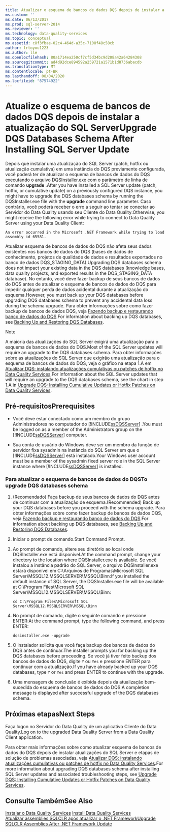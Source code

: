 ```yaml
---
title: Atualizar o esquema de bancos de dados DQS depois de instalar a atualização do SQL Server | Microsoft Docs
ms.custom: ''
ms.date: 06/13/2017
ms.prod: sql-server-2014
ms.reviewer: ''
ms.technology: data-quality-services
ms.topic: conceptual
ms.assetid: c8f3fbae-02c4-464d-a35c-7108f48c58cb
author: lrtoyou1223
ms.author: lle
ms.openlocfilehash: 80a1714ea250cf7cf5d34bc9d208a42a64284308
ms.sourcegitcommit: ad4d92dce894592a259721a1571b1d8736abacdb
ms.translationtype: MT
ms.contentlocale: pt-BR
ms.lasthandoff: 08/04/2020
ms.locfileid: "87574922"
---
```

# <a name="upgrade-dqs-databases-schema-after-installing-sql-server-update"></a><span data-ttu-id="5d855-102">Atualize o esquema de bancos de dados DQS depois de instalar a atualização do SQL Server</span><span class="sxs-lookup"><span data-stu-id="5d855-102">Upgrade DQS Databases Schema After Installing SQL Server Update</span></span>
  <span data-ttu-id="5d855-103">Depois que instalar uma atualização do SQL Server (patch, hotfix ou atualização cumulativa) em uma instância do DQS previamente configurada, você poderá ter de atualizar o esquema de bancos de dados do DQS executando o arquivo DQSInstaller.exe com o parâmetro de linha de comando **upgrade** .</span><span class="sxs-lookup"><span data-stu-id="5d855-103">After you have installed a SQL Server update (patch, hotfix, or cumulative update) on a previously configured DQS instance, you might have to upgrade the DQS databases schema by running the DQSInstaller.exe file with the **upgrade** command line parameter.</span></span> <span data-ttu-id="5d855-104">Caso contrário, você poderá receber o erro a seguir ao tentar se conectar ao Servidor do Data Quality usando seu Cliente do Data Quality:</span><span class="sxs-lookup"><span data-stu-id="5d855-104">Otherwise, you might receive the following error while trying to connect to Data Quality Server using your Data Quality Client:</span></span>  
  
```  
An error occurred in the Microsoft .NET Framework while trying to load assembly id 65581.  
```  
  
 <span data-ttu-id="5d855-105">Atualizar esquema de bancos de dados do DQS não afeta seus dados existentes nos bancos de dados do DQS (bases de dados de conhecimento, projetos de qualidade de dados e resultados exportados no banco de dados DQS_STAGING_DATA).</span><span class="sxs-lookup"><span data-stu-id="5d855-105">Upgrading DQS databases schema does not impact your existing data in the DQS databases (knowledge bases, data quality projects, and exported results in the DQS_STAGING_DATA database).</span></span> <span data-ttu-id="5d855-106">No entanto, você deve fazer backup de seus bancos de dados do DQS antes de atualizar o esquema de bancos de dados do DQS para impedir qualquer perda de dados acidental durante a atualização do esquema.</span><span class="sxs-lookup"><span data-stu-id="5d855-106">However, you must back up your DQS databases before upgrading DQS databases schema to prevent any accidental data loss during the schema upgrade.</span></span> <span data-ttu-id="5d855-107">Para obter informações sobre como fazer backup de bancos de dados DQS, veja [Fazendo backup e restaurando banco de dados do DQS](../backing-up-and-restoring-dqs-databases.md).</span><span class="sxs-lookup"><span data-stu-id="5d855-107">For information about backing up DQS databases, see [Backing Up and Restoring DQS Databases](../backing-up-and-restoring-dqs-databases.md).</span></span>  
  
> [!NOTE]  
>  <span data-ttu-id="5d855-108">A maioria das atualizações do SQL Server exigirá uma atualização para o esquema de bancos de dados do DQS.</span><span class="sxs-lookup"><span data-stu-id="5d855-108">Most of the SQL Server updates will require an upgrade to the DQS databases schema.</span></span> <span data-ttu-id="5d855-109">Para obter informações sobre as atualizações do SQL Server que exigirão uma atualização para o esquema de bancos de dados do DQS, veja o gráfico na etapa 1.A em [Atualizar DQS: instalando atualizações cumulativas ou patches de hotfix no Data Quality Services](https://go.microsoft.com/fwlink/?LinkID=251565).</span><span class="sxs-lookup"><span data-stu-id="5d855-109">For information about the SQL Server updates that will require an upgrade to the DQS databases schema, see the chart in step 1.A in [Upgrade DQS: Installing Cumulative Updates or Hotfix Patches on Data Quality Services](https://go.microsoft.com/fwlink/?LinkID=251565).</span></span>  
  
## <a name="prerequisites"></a><span data-ttu-id="5d855-110">Pré-requisitos</span><span class="sxs-lookup"><span data-stu-id="5d855-110">Prerequisites</span></span>  
  
-   <span data-ttu-id="5d855-111">Você deve estar conectado como um membro do grupo Administradores no computador do [!INCLUDE[ssDQSServer](../../includes/ssdqsserver-md.md)] .</span><span class="sxs-lookup"><span data-stu-id="5d855-111">You must be logged on as a member of the Administrators group on the [!INCLUDE[ssDQSServer](../../includes/ssdqsserver-md.md)] computer.</span></span>  
  
-   <span data-ttu-id="5d855-112">Sua conta de usuário do Windows deve ser um membro da função de servidor fixa sysadmin na instância do SQL Server em que o [!INCLUDE[ssDQSServer](../../includes/ssdqsserver-md.md)] está instalado.</span><span class="sxs-lookup"><span data-stu-id="5d855-112">Your Windows user account must be a member of the sysadmin fixed server role in the SQL Server instance where [!INCLUDE[ssDQSServer](../../includes/ssdqsserver-md.md)] is installed.</span></span>  
  
### <a name="to-upgrade-dqs-databases-schema"></a><span data-ttu-id="5d855-113">Para atualizar o esquema de bancos de dados do DQS</span><span class="sxs-lookup"><span data-stu-id="5d855-113">To upgrade DQS databases schema</span></span>  
  
1.  <span data-ttu-id="5d855-114">(Recomendado) Faça backup de seus bancos de dados do DQS antes de continuar com a atualização de esquema.</span><span class="sxs-lookup"><span data-stu-id="5d855-114">(Recommended) Back up your DQS databases before you proceed with the schema upgrade.</span></span> <span data-ttu-id="5d855-115">Para obter informações sobre como fazer backup de bancos de dados DQS, veja [Fazendo backup e restaurando banco de dados do DQS](../backing-up-and-restoring-dqs-databases.md).</span><span class="sxs-lookup"><span data-stu-id="5d855-115">For information about backing up DQS databases, see [Backing Up and Restoring DQS Databases](../backing-up-and-restoring-dqs-databases.md).</span></span>  
  
2.  <span data-ttu-id="5d855-116">Iniciar o prompt de comando.</span><span class="sxs-lookup"><span data-stu-id="5d855-116">Start Command Prompt.</span></span>  
  
3.  <span data-ttu-id="5d855-117">Ao prompt de comando, altere seu diretório ao local onde DQSInstaller.exe está disponível.</span><span class="sxs-lookup"><span data-stu-id="5d855-117">At the command prompt, change your directory to the location where DQSInstaller.exe is available.</span></span> <span data-ttu-id="5d855-118">Se você instalou a instância padrão do SQL Server, o arquivo DQSInstaller.exe estará disponível em C:\Arquivos de Programas\Microsoft SQL Server\MSSQL12.MSSQLSERVER\MSSQL\Binn:</span><span class="sxs-lookup"><span data-stu-id="5d855-118">If you installed the default instance of SQL Server, the DQSInstaller.exe file will be available at C:\Program Files\Microsoft SQL Server\MSSQL12.MSSQLSERVER\MSSQL\Binn:</span></span>  
  
    ```  
    cd C:\Program Files\Microsoft SQL Server\MSSQL12.MSSQLSERVER\MSSQL\Binn  
    ```  
  
4.  <span data-ttu-id="5d855-119">No prompt de comando, digite o seguinte comando e pressione ENTER:</span><span class="sxs-lookup"><span data-stu-id="5d855-119">At the command prompt, type the following command, and press ENTER:</span></span>  
  
    ```  
    dqsinstaller.exe -upgrade  
    ```  
  
5.  <span data-ttu-id="5d855-120">O instalador solicita que você faça backup dos bancos de dados do DQS antes de continuar.</span><span class="sxs-lookup"><span data-stu-id="5d855-120">The installer prompts you for backing up the DQS databases before proceeding.</span></span> <span data-ttu-id="5d855-121">Se você já tiver feito backup dos bancos de dados do DQS, digite `Y` ou `Yes` e pressione ENTER para continuar com a atualização.</span><span class="sxs-lookup"><span data-stu-id="5d855-121">If you have already backed up your DQS databases, type `Y` or `Yes` and press ENTER to continue with the upgrade.</span></span>  
  
6.  <span data-ttu-id="5d855-122">Uma mensagem de conclusão é exibida depois da atualização bem-sucedida do esquema de bancos de dados do DQS.</span><span class="sxs-lookup"><span data-stu-id="5d855-122">A completion message is displayed after successful upgrade of the DQS databases schema.</span></span>  
  
## <a name="next-steps"></a><span data-ttu-id="5d855-123">Próximas etapas</span><span class="sxs-lookup"><span data-stu-id="5d855-123">Next Steps</span></span>  
 <span data-ttu-id="5d855-124">Faça logon no Servidor do Data Quality de um aplicativo Cliente do Data Quality.</span><span class="sxs-lookup"><span data-stu-id="5d855-124">Log on to the upgraded Data Quality Server from a Data Quality Client application.</span></span>  
  
 <span data-ttu-id="5d855-125">Para obter mais informações sobre como atualizar esquema de bancos de dados do DQS depois de instalar atualizações do SQL Server e etapas de solução de problemas associadas, veja [Atualizar DQS: instalando atualizações cumulativas ou patches de hotfix no Data Quality Services](https://go.microsoft.com/fwlink/?LinkID=251565).</span><span class="sxs-lookup"><span data-stu-id="5d855-125">For more information about upgrading DQS databases schema after installing SQL Server updates and associated troubleshooting steps, see [Upgrade DQS: Installing Cumulative Updates or Hotfix Patches on Data Quality Services](https://go.microsoft.com/fwlink/?LinkID=251565).</span></span>  
  
## <a name="see-also"></a><span data-ttu-id="5d855-126">Consulte Também</span><span class="sxs-lookup"><span data-stu-id="5d855-126">See Also</span></span>  
 <span data-ttu-id="5d855-127">[Instalar o Data Quality Services](install-data-quality-services.md) </span><span class="sxs-lookup"><span data-stu-id="5d855-127">[Install Data Quality Services](install-data-quality-services.md) </span></span>  
 [<span data-ttu-id="5d855-128">Atualizar assemblies SQLCLR após atualizar o .NET Framework</span><span class="sxs-lookup"><span data-stu-id="5d855-128">Upgrade SQLCLR Assemblies After .NET Framework Update</span></span>](upgrade-sqlclr-assemblies-after-net-framework-update.md)  
  
  
